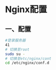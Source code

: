 # Nginx配置

## 一、配置

```bash
#登录服务器
41
# 切换至root
sudo su -
# 切换至etc/nginx/cont
cd /etc/nginx/conf.d
```

